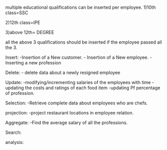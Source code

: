 
multiple educational qualifications can be inserted per employee.
1)10th class=SSC

2)12th class=IPE

3)above 12th= DEGREE

all the above 3 qualifications should be inserted if the employee passed all the 3.

Insert:
     -Insertion of a New customer.
     - Insertion of a New employee.
    -Inserting a new profession
       
       
Delete:
    - delete data about a newly resigned employee

Update:
    -modifying/incrementing salaries of the employees with time
    - updating the costs and ratings of each food item
    -updating Pf percentage of profession.

Selection:
    -Retrieve complete data about employees who are chefs.

projection:
    -project restaurant locations in employee relation.
    
Aggregate:
    -Find the average salary  of all the professions.

Search:
        
analysis:
        
